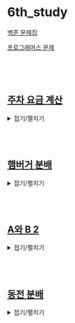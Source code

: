# 6th_study

[백준 문제집](https://www.acmicpc.net/workbook/view/16780)

[프로그래머스 문제](https://school.programmers.co.kr/learn/courses/30/lessons/92341)

<br><br><br>

## [주차 요금 계산](./주차%20요금%20계산/)

<details>
<summary>접기/펼치기</summary>
<div markdown="1">

### [민웅](./주차%20요금%20계산/민웅.py)

```py

```

### [병국](./주차%20요금%20계산/병국.py)

```py

```

### [상미](./주차%20요금%20계산/상미.py)

```py

```

### [서희](./주차%20요금%20계산/서희.py)

```py

```

### [성구](./주차%20요금%20계산/성구.py)

```py
'''
차량 번호가 작은 자동차부터 요금 출력
누적으로 계산
fees
[ 기본시간(분), 기본 요금(원), 단위 시간(분), 단위 요금(원) ]
records
시간 기준 오름차순
'''
from collections import defaultdict

def solution(fees, records):
    answer = []
    check = dict()
    check_time = defaultdict(int)
    for record in records:
        hour, minute, number, code = int(record[:2]), int(record[3:5]), record[6:10], record[-2:]
        if code == "IN":
            check[number] = [hour, minute]
        else:
            check_time[number] += (hour*60 + minute)-(check[number][0]*60 + check[number][1])
            check.pop(number)
    for key, val in check.items():
        check_time[key] += (23*60+59) - (val[0]*60+val[1])
    number = list(check_time.keys())
    number.sort()
    for num in number:
        answer.append(check_time[num])
    for i in range(len(answer)):
        if answer[i] <= fees[0]:
            answer[i] = fees[1]
        else:
            if (answer[i] - fees[0]) / fees[2] > (answer[i] - fees[0]) // fees[2]:
                answer[i] = fees[1] + ((answer[i] - fees[0])//fees[2] + 1) * fees[3]
            else:
                answer[i] = fees[1] + ((answer[i] - fees[0])//fees[2]) * fees[3]
    return answer
```

</div>
</details>
<br><br><br>

## [햄버거 분배](./햄버거%20분배/)

<details>
<summary>접기/펼치기</summary>
<div markdown="1">

### [민웅](./햄버거%20분배/민웅.py)

```py

```

### [병국](./햄버거%20분배/병국.py)

```py

```

### [상미](./햄버거%20분배/상미.py)

```py

```

### [서희](./햄버거%20분배/서희.py)

```py

```

### [성구](./햄버거%20분배/성구.py)

```py
# 19941 햄버거 분배
import sys

input = sys.stdin.readline

# input
N, K = map(int, input().split())
bench = input().strip()

# define
full = set()

# logic
for i in range(N):
    # 햄버거 기준 판별
    if bench[i] == "H":
        # K 범위 내에 P인데 아직 안 먹은 사람 저장
        for p in range(i - K, i + K + 1):
            if 0 <= p < N and bench[p] == "P" and p not in full:
                full.add(p)
                # 찾으면 멈춤
                break
# 햄버거 먹어서 배부른 사람 수
print(len(full))

```

</div>
</details>
<br><br><br>

## [A와 B 2](./A와%20B%202/)

<details>
<summary>접기/펼치기</summary>
<div markdown="1">

### [민웅](./A와%20B%202/민웅.py)

```py

```

### [병국](./A와%20B%202/병국.py)

```py

```

### [상미](./A와%20B%202/상미.py)

```py

```

### [서희](./A와%20B%202/서희.py)

```py

```

### [성구](./A와%20B%202/성구.py)

```py

```

</div>
</details>
<br><br><br>

## [동전 분배](./동전%20분배/)

<details>
<summary>접기/펼치기</summary>
<div markdown="1">

### [민웅](./동전%20분배/민웅.py)

```py

```

### [병국](./동전%20분배/병국.py)

```py

```

### [상미](./동전%20분배/상미.py)

```py

```

### [서희](./동전%20분배/서희.py)

```py

```

### [성구](./동전%20분배/성구.py)

```py

```

</div>
</details>
<br><br><br>
